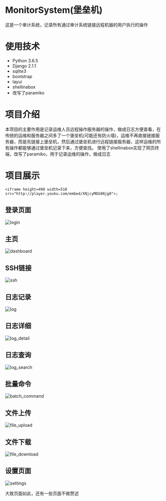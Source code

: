 # MonitorSystem(堡垒机)
这是一个审计系统，记录所有通过审计系统链接远程机器的用户执行的操作

# 使用技术
* Python 3.6.5
* Django 2.1.1
* sqlite3
* bootstrap
* layui
* shellinabox
* 改写了paramiko
# 项目介绍
  本项目的主要作用是记录运维人员远程操作服务器的操作，做成日志方便查看，在传统的运维和服务器之间多了一个堡垒机(可能还有防火墙)，运维不再直接链接服务器，而是先链接上堡垒机，然后通过堡垒机进行远程链接服务器，这样运维的所有操作都能够通过堡垒机记录下来，方便查找。
  使用了shellinabox实现了网页终端，改写了paramiko，用于记录运维的操作，做成日志
# 项目展示
```
<iframe height=498 width=510 src="http://player.youku.com/embed/XNjcyMDU4Njg0">;
```
## 登录页面
![login](https://thumbnail0.baidupcs.com/thumbnail/9017b8d67e7e25774119ba61a58cab35?fid=776928879-250528-809600106491195&time=1549252800&rt=sh&sign=FDTAER-DCb740ccc5511e5e8fedcff06b081203-TBtVAjOSw604WQWzlZlSu9q5g74%3D&expires=8h&chkv=0&chkbd=0&chkpc=&dp-logid=800349333684327134&dp-callid=0&size=c1920_u1080&quality=90&vuk=-&ft=video&autopolicy=1)
## 主页
![dashboard](https://thumbnail0.baidupcs.com/thumbnail/41c51676a47c502a27519ce50cf99f62?fid=776928879-250528-321800611156352&time=1549252800&rt=sh&sign=FDTAER-DCb740ccc5511e5e8fedcff06b081203-DCr4HJjsQIih2EtnZsiRQquGiyg%3D&expires=8h&chkv=0&chkbd=0&chkpc=&dp-logid=800349333684327134&dp-callid=0&size=c1920_u1080&quality=90&vuk=-&ft=video&autopolicy=1)
## SSH链接
![ssh](https://thumbnail0.baidupcs.com/thumbnail/2e931551dad6b6fba8db6cbcb477cde1?fid=776928879-250528-950479771975979&time=1549252800&rt=sh&sign=FDTAER-DCb740ccc5511e5e8fedcff06b081203-5%2FlM2l3iRtXQ7CP3tFY8HvSLhpQ%3D&expires=8h&chkv=0&chkbd=0&chkpc=&dp-logid=800349333684327134&dp-callid=0&size=c1920_u1080&quality=90&vuk=-&ft=video&autopolicy=1)
## 日志记录
![log](https://thumbnail0.baidupcs.com/thumbnail/5352692ed8074056f02bb493f9cb1f83?fid=776928879-250528-667668445748449&time=1549252800&rt=sh&sign=FDTAER-DCb740ccc5511e5e8fedcff06b081203-9SCfZhvI672D%2BEUb5mqOzyMR%2BX8%3D&expires=8h&chkv=0&chkbd=0&chkpc=&dp-logid=800349333684327134&dp-callid=0&size=c1920_u1080&quality=90&vuk=-&ft=video&autopolicy=1)
## 日志详细
![log_detail](https://thumbnail0.baidupcs.com/thumbnail/7e9c6f70fa98dd9484225f017dd5a07b?fid=776928879-250528-505734306459080&time=1549252800&rt=sh&sign=FDTAER-DCb740ccc5511e5e8fedcff06b081203-Tjh0uIGGlCRwTOTvzp2iTlxdu60%3D&expires=8h&chkv=0&chkbd=0&chkpc=&dp-logid=800349333684327134&dp-callid=0&size=c1920_u1080&quality=90&vuk=-&ft=video&autopolicy=1)
## 日志查询
![log_search](https://thumbnail0.baidupcs.com/thumbnail/f4d8cf8e4922a4e08ea64cb4d3024d07?fid=776928879-250528-851594139906737&time=1549252800&rt=sh&sign=FDTAER-DCb740ccc5511e5e8fedcff06b081203-1HbpVgBEuzm7j1IIpKeNGBqjOQU%3D&expires=8h&chkv=0&chkbd=0&chkpc=&dp-logid=800349333684327134&dp-callid=0&size=c1920_u1080&quality=90&vuk=-&ft=video&autopolicy=1)
## 批量命令
![batch_command](https://thumbnail0.baidupcs.com/thumbnail/d1d2408db15f87d58699133fbd19f913?fid=776928879-250528-841250612912571&time=1549252800&rt=sh&sign=FDTAER-DCb740ccc5511e5e8fedcff06b081203-Lk%2Byk26z8fTizb8WTdrlK0fCu74%3D&expires=8h&chkv=0&chkbd=0&chkpc=&dp-logid=800349333684327134&dp-callid=0&size=c1920_u1080&quality=90&vuk=-&ft=video&autopolicy=1)
## 文件上传
![file_upload](https://thumbnail0.baidupcs.com/thumbnail/cdb00057ea0a4408f7ceb0c6d99ff913?fid=776928879-250528-144022367015091&time=1549252800&rt=sh&sign=FDTAER-DCb740ccc5511e5e8fedcff06b081203-7mf9qVSs1SMxrFtV8mM7lNHGudE%3D&expires=8h&chkv=0&chkbd=0&chkpc=&dp-logid=800349333684327134&dp-callid=0&size=c1920_u1080&quality=90&vuk=-&ft=video&autopolicy=1)
## 文件下载
![file_download](https://thumbnail0.baidupcs.com/thumbnail/462fcff1904a2bfeda32bbed4f8a9758?fid=776928879-250528-768369938822166&time=1549252800&rt=sh&sign=FDTAER-DCb740ccc5511e5e8fedcff06b081203-nHq6UjPCz7rT7yS4PLA844Q8YcU%3D&expires=8h&chkv=0&chkbd=0&chkpc=&dp-logid=800349333684327134&dp-callid=0&size=c1920_u1080&quality=90&vuk=-&ft=video&autopolicy=1)
## 设置页面
![settings](https://thumbnail0.baidupcs.com/thumbnail/d91dea9784c8aaa179fb60b483fc8927?fid=776928879-250528-305397075846627&time=1549252800&rt=sh&sign=FDTAER-DCb740ccc5511e5e8fedcff06b081203-6TEUU%2BUKUz9Fvhmdn2QtT%2FAJDpI%3D&expires=8h&chkv=0&chkbd=0&chkpc=&dp-logid=800349333684327134&dp-callid=0&size=c1920_u1080&quality=90&vuk=-&ft=video&autopolicy=1)

大致页面如此，还有一些页面不做赘述
